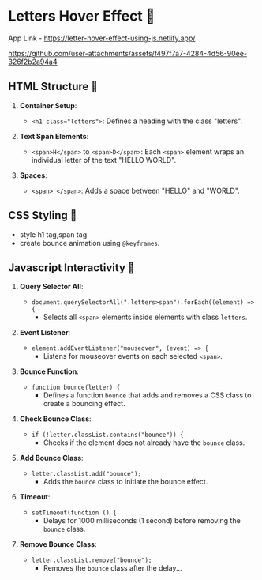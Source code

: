 # Letters Hover Effect 🌊

App Link - https://letter-hover-effect-using-js.netlify.app/

https://github.com/user-attachments/assets/f497f7a7-4284-4d56-90ee-326f2b2a94a4

## HTML Structure 🧱

1. **Container Setup**:

   - `<h1 class="letters">`: Defines a heading with the class "letters".

2. **Text Span Elements**:

   - `<span>H</span>` to `<span>D</span>`: Each `<span>` element wraps an individual letter of the text "HELLO WORLD".

3. **Spaces**:

   - `<span> </span>`: Adds a space between "HELLO" and "WORLD".

## CSS Styling 🌈

- style h1 tag,span tag
- create bounce animation using `@keyframes`.

## Javascript Interactivity 🚀

1. **Query Selector All**:

   - `document.querySelectorAll(".letters>span").forEach((element) => {`
     - Selects all `<span>` elements inside elements with class `letters`.

2. **Event Listener**:

   - `element.addEventListener("mouseover", (event) => {`
     - Listens for mouseover events on each selected `<span>`.

3. **Bounce Function**:

   - `function bounce(letter) {`
     - Defines a function `bounce` that adds and removes a CSS class to create a bouncing effect.

4. **Check Bounce Class**:

   - `if (!letter.classList.contains("bounce")) {`
     - Checks if the element does not already have the `bounce` class.

5. **Add Bounce Class**:

   - `letter.classList.add("bounce");`
     - Adds the `bounce` class to initiate the bounce effect.

6. **Timeout**:

   - `setTimeout(function () {`
     - Delays for 1000 milliseconds (1 second) before removing the `bounce` class.

7. **Remove Bounce Class**:

   - `letter.classList.remove("bounce");`
     - Removes the `bounce` class after the delay...

